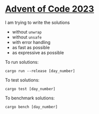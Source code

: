 # [Advent of Code 2023](https://adventofcode.com/2023/stats)

I am trying to write the solutions

- without `unwrap`
- without `unsafe`
- with error handling
- as fast as possible
- as expressive as possible

To run solutions:

```
cargo run --release [day_number]
```

To test solutions:

```
cargo test [day_number]
```

To benchmark solutions:

```
cargo bench [day_number]
```
